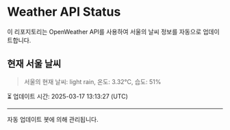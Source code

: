 
# Weather API Status

이 리포지토리는 OpenWeather API를 사용하여 서울의 날씨 정보를 자동으로 업데이트합니다.

## 현재 서울 날씨
> 서울의 현재 날씨: light rain, 온도: 3.32°C, 습도: 51%

⏳ 업데이트 시간: 2025-03-17 13:13:27 (UTC)

---
자동 업데이트 봇에 의해 관리됩니다.
